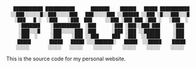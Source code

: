 <div align="center">

```js

 ███████████ ███████████      ███████    ██████   █████ ███████████
░░███░░░░░░█░░███░░░░░███   ███░░░░░███ ░░██████ ░░███ ░█░░░███░░░█
 ░███   █ ░  ░███    ░███  ███     ░░███ ░███░███ ░███ ░   ░███  ░
 ░███████    ░██████████  ░███      ░███ ░███░░███░███     ░███
 ░███░░░█    ░███░░░░░███ ░███      ░███ ░███ ░░██████     ░███
 ░███  ░     ░███    ░███ ░░███     ███  ░███  ░░█████     ░███
 █████       █████   █████ ░░░███████░   █████  ░░█████    █████
░░░░░       ░░░░░   ░░░░░    ░░░░░░░    ░░░░░    ░░░░░    ░░░░░

```

</div>

<div align="justify">

This is the source code for my personal website.

</div>
